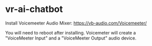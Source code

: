 # vr-ai-chatbot

Install Voicemeeter Audio Mixer:
https://vb-audio.com/Voicemeeter/

You will need to reboot after installing.
Voicemeter will create a "VoiceMeeter Input" and a "VoiceMeeter Output" audio device.
